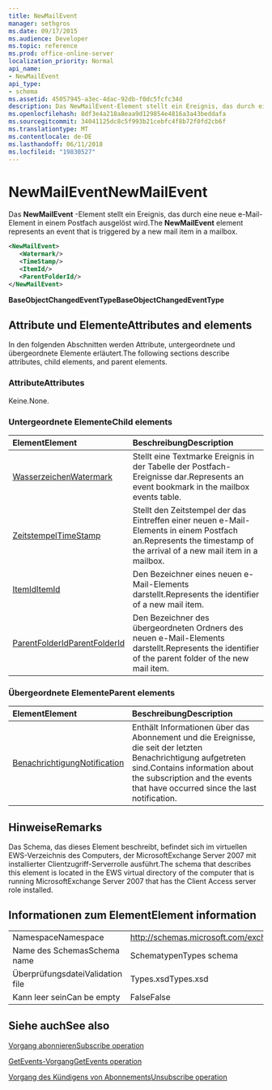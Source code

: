 ```yaml
---
title: NewMailEvent
manager: sethgros
ms.date: 09/17/2015
ms.audience: Developer
ms.topic: reference
ms.prod: office-online-server
localization_priority: Normal
api_name:
- NewMailEvent
api_type:
- schema
ms.assetid: 45057945-a3ec-4dac-92db-f0dc5fcfc34d
description: Das NewMailEvent-Element stellt ein Ereignis, das durch eine neue e-Mail-Element in einem Postfach ausgelöst wird.
ms.openlocfilehash: 8df3e4a218a8eaa9d129854e4816a3a43beddafa
ms.sourcegitcommit: 34041125dc8c5f993b21cebfc4f8b72f0fd2cb6f
ms.translationtype: MT
ms.contentlocale: de-DE
ms.lasthandoff: 06/11/2018
ms.locfileid: "19830527"
---
```

# <a name="newmailevent"></a><span data-ttu-id="abf29-103">NewMailEvent</span><span class="sxs-lookup"><span data-stu-id="abf29-103">NewMailEvent</span></span>

<span data-ttu-id="abf29-104">Das **NewMailEvent** -Element stellt ein Ereignis, das durch eine neue e-Mail-Element in einem Postfach ausgelöst wird.</span><span class="sxs-lookup"><span data-stu-id="abf29-104">The **NewMailEvent** element represents an event that is triggered by a new mail item in a mailbox.</span></span> 
  
```xml
<NewMailEvent>
   <Watermark/>
   <TimeStamp/>
   <ItemId/>
   <ParentFolderId/>
</NewMailEvent>
```

 <span data-ttu-id="abf29-105">**BaseObjectChangedEventType**</span><span class="sxs-lookup"><span data-stu-id="abf29-105">**BaseObjectChangedEventType**</span></span>
## <a name="attributes-and-elements"></a><span data-ttu-id="abf29-106">Attribute und Elemente</span><span class="sxs-lookup"><span data-stu-id="abf29-106">Attributes and elements</span></span>

<span data-ttu-id="abf29-107">In den folgenden Abschnitten werden Attribute, untergeordnete und übergeordnete Elemente erläutert.</span><span class="sxs-lookup"><span data-stu-id="abf29-107">The following sections describe attributes, child elements, and parent elements.</span></span>
  
### <a name="attributes"></a><span data-ttu-id="abf29-108">Attribute</span><span class="sxs-lookup"><span data-stu-id="abf29-108">Attributes</span></span>

<span data-ttu-id="abf29-109">Keine.</span><span class="sxs-lookup"><span data-stu-id="abf29-109">None.</span></span>
  
### <a name="child-elements"></a><span data-ttu-id="abf29-110">Untergeordnete Elemente</span><span class="sxs-lookup"><span data-stu-id="abf29-110">Child elements</span></span>

|<span data-ttu-id="abf29-111">**Element**</span><span class="sxs-lookup"><span data-stu-id="abf29-111">**Element**</span></span>|<span data-ttu-id="abf29-112">**Beschreibung**</span><span class="sxs-lookup"><span data-stu-id="abf29-112">**Description**</span></span>|
|:-----|:-----|
|[<span data-ttu-id="abf29-113">Wasserzeichen</span><span class="sxs-lookup"><span data-stu-id="abf29-113">Watermark</span></span>](watermark.md) <br/> |<span data-ttu-id="abf29-114">Stellt eine Textmarke Ereignis in der Tabelle der Postfach-Ereignisse dar.</span><span class="sxs-lookup"><span data-stu-id="abf29-114">Represents an event bookmark in the mailbox events table.</span></span>  <br/> |
|[<span data-ttu-id="abf29-115">Zeitstempel</span><span class="sxs-lookup"><span data-stu-id="abf29-115">TimeStamp</span></span>](timestamp.md) <br/> |<span data-ttu-id="abf29-116">Stellt den Zeitstempel der das Eintreffen einer neuen e-Mail-Elements in einem Postfach an.</span><span class="sxs-lookup"><span data-stu-id="abf29-116">Represents the timestamp of the arrival of a new mail item in a mailbox.</span></span>  <br/> |
|[<span data-ttu-id="abf29-117">ItemId</span><span class="sxs-lookup"><span data-stu-id="abf29-117">ItemId</span></span>](itemid.md) <br/> |<span data-ttu-id="abf29-118">Den Bezeichner eines neuen e-Mail-Elements darstellt.</span><span class="sxs-lookup"><span data-stu-id="abf29-118">Represents the identifier of a new mail item.</span></span>  <br/> |
|[<span data-ttu-id="abf29-119">ParentFolderId</span><span class="sxs-lookup"><span data-stu-id="abf29-119">ParentFolderId</span></span>](parentfolderid.md) <br/> |<span data-ttu-id="abf29-120">Den Bezeichner des übergeordneten Ordners des neuen e-Mail-Elements darstellt.</span><span class="sxs-lookup"><span data-stu-id="abf29-120">Represents the identifier of the parent folder of the new mail item.</span></span>  <br/> |
   
### <a name="parent-elements"></a><span data-ttu-id="abf29-121">Übergeordnete Elemente</span><span class="sxs-lookup"><span data-stu-id="abf29-121">Parent elements</span></span>

|<span data-ttu-id="abf29-122">**Element**</span><span class="sxs-lookup"><span data-stu-id="abf29-122">**Element**</span></span>|<span data-ttu-id="abf29-123">**Beschreibung**</span><span class="sxs-lookup"><span data-stu-id="abf29-123">**Description**</span></span>|
|:-----|:-----|
|[<span data-ttu-id="abf29-124">Benachrichtigung</span><span class="sxs-lookup"><span data-stu-id="abf29-124">Notification</span></span>](notification-ex15websvcsotherref.md) <br/> |<span data-ttu-id="abf29-125">Enthält Informationen über das Abonnement und die Ereignisse, die seit der letzten Benachrichtigung aufgetreten sind.</span><span class="sxs-lookup"><span data-stu-id="abf29-125">Contains information about the subscription and the events that have occurred since the last notification.</span></span>  <br/> |
   
## <a name="remarks"></a><span data-ttu-id="abf29-126">Hinweise</span><span class="sxs-lookup"><span data-stu-id="abf29-126">Remarks</span></span>

<span data-ttu-id="abf29-127">Das Schema, das dieses Element beschreibt, befindet sich im virtuellen EWS-Verzeichnis des Computers, der MicrosoftExchange Server 2007 mit installierter Clientzugriff-Serverrolle ausführt.</span><span class="sxs-lookup"><span data-stu-id="abf29-127">The schema that describes this element is located in the EWS virtual directory of the computer that is running MicrosoftExchange Server 2007 that has the Client Access server role installed.</span></span>
  
## <a name="element-information"></a><span data-ttu-id="abf29-128">Informationen zum Element</span><span class="sxs-lookup"><span data-stu-id="abf29-128">Element information</span></span>

|||
|:-----|:-----|
|<span data-ttu-id="abf29-129">Namespace</span><span class="sxs-lookup"><span data-stu-id="abf29-129">Namespace</span></span>  <br/> |http://schemas.microsoft.com/exchange/services/2006/types  <br/> |
|<span data-ttu-id="abf29-130">Name des Schemas</span><span class="sxs-lookup"><span data-stu-id="abf29-130">Schema name</span></span>  <br/> |<span data-ttu-id="abf29-131">Schematypen</span><span class="sxs-lookup"><span data-stu-id="abf29-131">Types schema</span></span>  <br/> |
|<span data-ttu-id="abf29-132">Überprüfungsdatei</span><span class="sxs-lookup"><span data-stu-id="abf29-132">Validation file</span></span>  <br/> |<span data-ttu-id="abf29-133">Types.xsd</span><span class="sxs-lookup"><span data-stu-id="abf29-133">Types.xsd</span></span>  <br/> |
|<span data-ttu-id="abf29-134">Kann leer sein</span><span class="sxs-lookup"><span data-stu-id="abf29-134">Can be empty</span></span>  <br/> |<span data-ttu-id="abf29-135">False</span><span class="sxs-lookup"><span data-stu-id="abf29-135">False</span></span>  <br/> |
   
## <a name="see-also"></a><span data-ttu-id="abf29-136">Siehe auch</span><span class="sxs-lookup"><span data-stu-id="abf29-136">See also</span></span>



[<span data-ttu-id="abf29-137">Vorgang abonnieren</span><span class="sxs-lookup"><span data-stu-id="abf29-137">Subscribe operation</span></span>](subscribe-operation.md)
  
[<span data-ttu-id="abf29-138">GetEvents-Vorgang</span><span class="sxs-lookup"><span data-stu-id="abf29-138">GetEvents operation</span></span>](getevents-operation.md)
  
[<span data-ttu-id="abf29-139">Vorgang des Kündigens von Abonnements</span><span class="sxs-lookup"><span data-stu-id="abf29-139">Unsubscribe operation</span></span>](unsubscribe-operation.md)

